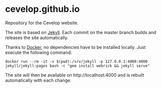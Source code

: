 cevelop.github.io
=================

Repository for the Cevelop website.

The site is based on [Jekyll](http://jekyllrb.com). Each commit on the master branch builds and releases the site automatically.

Thanks to [Docker](https://www.docker.com/), no dependencies have to be installed locally. Just execute the following command:

    docker run --rm -it -v $(pwd):/srv/jekyll -p 127.0.0.1:4000:4000 jekyll/jekyll:pages bash -c "gem install webrick && jekyll serve"

The site will then be available on http://localhost:4000 and is rebuilt automatically with each change.
